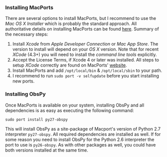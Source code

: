###  Installing MacPorts

There are several options to install MacPorts, but I recommend to use the _Mac OS X Installer_ which is probably the standard approach. All authoritative details on installing MacPorts can be found [here](http://www.macports.org/install.php). Summary of the necessary steps:

1. Install _Xcode_ from _Apple Developer Connection_ or _Mac App Store_. The version to install will depend on your _OS X_ version. Note that for recent _XCode_ (4.3+) you will need to install the _command line tools_ explicitly. 
1. Accept the License Terms, if Xcode 4 or later was installed. All steps to setup _XCode_ correctly are found on MacPorts' [website](http://www.macports.org/install.php). 
1. Install MacPorts and add `/opt/local/bin` & `/opt/local/sbin` to your path.
1. I recommend to run `sudo port -v selfupdate` before you start installing new ports.


### Installing ObsPy

Once MacPorts is available on your system, installing ObsPy and all dependencies is as easy as executing the following command:

    sudo port install py27-obspy

This will install ObsPy as a site-package of Macport's version of Python 2.7 interpreter `py27-obspy`. All required dependencies are installed as well. If for some reason you need to install ObsPy for the Python 2.6 interpreter the port to use is `py26-obspy`. As with other packages as well, you could have both versions installed at the same time.

